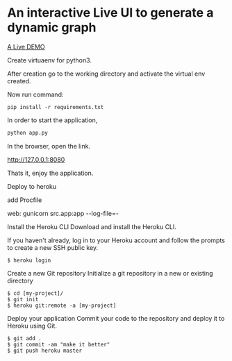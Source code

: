 # An interactive Live UI to generate a dynamic graph

[A Live DEMO](https://dynamicgraph.herokuapp.com)

Create virtuaenv for python3.

After creation go to the working directory and activate the virtual env created.

Now run command:

```
pip install -r requirements.txt
```

In order to start the application,

```python
python app.py
```

In the browser, open the link.

http://127.0.0.1:8080

Thats it, enjoy the application.

Deploy to heroku

add Procfile

web: gunicorn src.app:app --log-file=-

Install the Heroku CLI
Download and install the Heroku CLI.

If you haven't already, log in to your Heroku account and follow the prompts to create a new SSH public key.

```
$ heroku login
```
Create a new Git repository
Initialize a git repository in a new or existing directory

```
$ cd [my-project]/
$ git init
$ heroku git:remote -a [my-project]
```

Deploy your application
Commit your code to the repository and deploy it to Heroku using Git.

```
$ git add .
$ git commit -am "make it better"
$ git push heroku master
```

